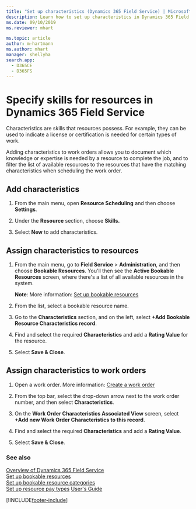 ```yaml
---
title: "Set up characteristics (Dynamics 365 Field Service) | MicrosoftDocs"
description: Learn how to set up characteristics in Dynamics 365 Field Service
ms.date: 09/10/2019
ms.reviewer: mhart

ms.topic: article
author: m-hartmann
ms.author: mhart
manager: shellyha
search.app: 
  - D365CE
  - D365FS
---
```

# Specify skills for resources in Dynamics 365 Field Service

Characteristics are skills that resources possess. For example, they can be used to indicate a license or certification is needed for certain types of work.  
  
 Adding characteristics to work orders allows you to document which knowledge or expertise is needed by a resource to complete the job, and to filter the list of available resources to the resources that have the matching characteristics when scheduling the work order.   
  
<a name="BKMK_AddCharacteristics"></a>   
## Add characteristics  
  
1.  From the main menu, open **Resource Scheduling** and then choose **Settings**.  
  
2.  Under the **Resource** section, choose **Skills.**  
  
3.  Select **New** to add characteristics.
  
<a name="BKMK_AssignCharacteristicsToResources"></a>   
## Assign characteristics to resources  
  
1. From the main menu, go to **Field Service** > **Administration**, and then choose **Bookable Resources**. You'll then see the **Active Bookable Resources** screen, where there's a list of all available resources in the system.  
  
   **Note**: More information: [Set up bookable resources](../field-service/set-up-bookable-resources.md)  
  
2. From the list, select a bookable resource name.  
  
3. Go to the **Characteristics** section, and on the left, select **+Add Bookable Resource Characteristics record**.  
  
4. Find and select the required **Characteristics** and add a **Rating Value** for the resource.  
  
5. Select **Save & Close**.  
  
<a name="BKMK_AssignCharacteristicsToWorkOrders"></a>   
## Assign characteristics to work orders  
  
1.  Open a work order.  More information: [Create a work order](../field-service/create-work-order.md)  
  
2.  From the top bar, select the drop-down arrow next to the work order number, and then select **Characteristics**.  
  
3.  On the **Work Order Characteristics Associated View** screen, select **+Add new Work Order Characteristics to this record**.  
  
4.  Find and select the required **Characteristics** and add a **Rating Value**.  
  
5.  Select **Save & Close**.  
  
### See also    
 [Overview of Dynamics 365 Field Service](../field-service/overview.md)   
 [Set up bookable resources](../field-service/set-up-bookable-resources.md)   
 [Set up bookable resource categories](../field-service/set-up-bookable-resource-categories.md)   
 [Set up resource pay types](../field-service/set-up-resource-pay-types.md)
 [User's Guide](../field-service/user-guide.md)


[!INCLUDE[footer-include](../includes/footer-banner.md)]